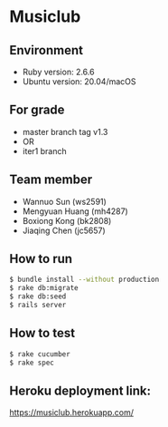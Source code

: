 # Musiclub

## Environment
- Ruby version: 2.6.6
- Ubuntu version: 20.04/macOS

## For grade
- master branch tag v1.3
- OR
- iter1 branch

## Team member
- Wannuo Sun (ws2591)
- Mengyuan Huang (mh4287)
- Boxiong Kong (bk2808)
- Jiaqing Chen (jc5657)

## How to run
```bash
$ bundle install --without production
$ rake db:migrate
$ rake db:seed
$ rails server
```

## How to test
```bash
$ rake cucumber
$ rake spec
```
## Heroku deployment link:
https://musiclub.herokuapp.com/
